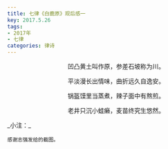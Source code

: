 ```yaml
---
title: 七律《白鹿原》观后感一
key: 2017.5.26
tags: 
- 2017年 
- 七律
categories: 律诗
---
```


<p align="center">凹凸黄土叫作原，参差石坡称为川。
</p>
<p align="center">平淡漫长出情味，曲折远久自逸安。
</p>
<p align="center">锅盔馍里当蒸煮，辣子面中有熬煎。
</p>
<p align="center">老井只沉小蛙癞，麦苗终究生悠然。
</p>
_小注：_

```
感谢志强发给的截图。
```
